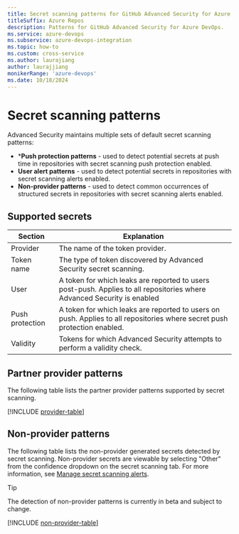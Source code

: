 ```yaml
---
title: Secret scanning patterns for GitHub Advanced Security for Azure DevOps 
titleSuffix: Azure Repos
description: Patterns for GitHub Advanced Security for Azure DevOps.
ms.service: azure-devops
ms.subservice: azure-devops-integration
ms.topic: how-to 
ms.custom: cross-service
ms.author: laurajiang
author: laurajjiang
monikerRange: 'azure-devops'
ms.date: 10/18/2024
---
```


# Secret scanning patterns

Advanced Security maintains multiple sets of default secret scanning patterns: 

* ***Push protection patterns** - used to detect potential secrets at push time in repositories with secret scanning push protection enabled.
* **User alert patterns** - used to detect potential secrets in repositories with secret scanning alerts enabled.
* **Non-provider patterns** - used to detect common occurrences of structured secrets in repositories with secret scanning alerts enabled.

## Supported secrets 

| Section  | Explanation  |
|---|---|
|  Provider | The name of the token provider. |
| Token name | The type of token discovered by Advanced Security secret scanning. |
| User | A token for which leaks are reported to users post-push. Applies to all repositories where Advanced Security is enabled |
| Push protection | A token for which leaks are reported to users on push. Applies to all repositories where secret push protection enabled. |
| Validity | Tokens for which Advanced Security attempts to perform a validity check. |

## Partner provider patterns

The following table lists the partner provider patterns supported by secret scanning. 

[!INCLUDE [provider-table](includes/provider-table.md)]

## Non-provider patterns

The following table lists the non-provider generated secrets detected by secret scanning. Non-provider secrets are viewable by selecting "Other" from the confidence dropdown on the secret scanning tab. For more information, see [Manage secret scanning alerts](github-advanced-security-secret-scanning.md#manage-secret-scanning-alerts).

> [!TIP]
> The detection of non-provider patterns is currently in beta and subject to change.

[!INCLUDE [non-provider-table](includes/non-provider-table.md)]  
